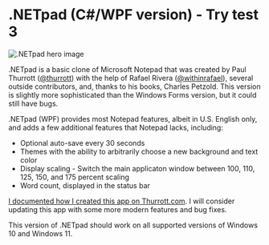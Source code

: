 # .NETpad (C#/WPF version) - Try test 3

![.NETpad hero image](/hero.jpg)

.NETpad is a basic clone of Microsoft Notepad that was created by Paul Thurrott ([@thurrott](https://www.twitter.com/thurrott)) with the help of Rafael Rivera ([@withinrafael](https://www.twitter.com/withinrafael)), several outside contributors, and, thanks to his books, Charles Petzold. This version is slightly more sophisticated than the Windows Forms version, but it could still have bugs. 

.NETpad (WPF) provides most Notepad features, albeit in U.S. English only, and adds a few additional features that Notepad lacks, including:

- Optional auto-save every 30 seconds
- Themes with the ability to arbitrarily choose a new background and text color
- Display scaling - Switch the main applicaton window between 100, 110, 125, 150, and 175 percent scaling
- Word count, displayed in the status bar

[I documented how I created this app on Thurrott.com](https://www.thurrott.com/tag/the-wpf-notepad-project).  I will consider updating this app with some more modern features and bug fixes. 

This version of .NETpad should work on all supported versions of Windows 10 and Windows 11.
